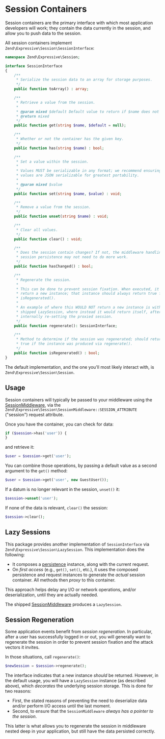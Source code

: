 # Session Containers

Session containers are the primary interface with which most application
developers will work; they contain the data currently in the session, and allow
you to push data to the session.

All session containers implement `Zend\Expressive\Session\SessionInterface`:

```php
namespace Zend\Expressive\Session;

interface SessionInterface
{
    /**
     * Serialize the session data to an array for storage purposes.
     */
    public function toArray() : array;

    /**
     * Retrieve a value from the session.
     *
     * @param mixed $default Default value to return if $name does not exist.
     * @return mixed
     */
    public function get(string $name, $default = null);

    /**
     * Whether or not the container has the given key.
     */
    public function has(string $name) : bool;

    /**
     * Set a value within the session.
     *
     * Values MUST be serializable in any format; we recommend ensuring the
     * values are JSON serializable for greatest portability.
     *
     * @param mixed $value
     */
    public function set(string $name, $value) : void;

    /**
     * Remove a value from the session.
     */
    public function unset(string $name) : void;

    /**
     * Clear all values.
     */
    public function clear() : void;

    /**
     * Does the session contain changes? If not, the middleware handling
     * session persistence may not need to do more work.
     */
    public function hasChanged() : bool;

    /**
     * Regenerate the session.
     *
     * This can be done to prevent session fixation. When executed, it SHOULD
     * return a new instance; that instance should always return true for
     * isRegenerated().
     *
     * An example of where this WOULD NOT return a new instance is within the
     * shipped LazySession, where instead it would return itself, after
     * internally re-setting the proxied session.
     */
    public function regenerate(): SessionInterface;

    /**
     * Method to determine if the session was regenerated; should return
     * true if the instance was produced via regenerate().
     */
    public function isRegenerated() : bool;
}
```

The default implementation, and the one you'll most likely interact with, is
`Zend\Expressive\Session\Session`.

## Usage

Session containers will typically be passed to your middleware using the
[SessionMiddleware](middleware.md), via the
`Zend\Expressive\Session\SessionMiddleware::SESSION_ATTRIBUTE` ("session")
request attribute.

Once you have the container, you can check for data:

```php
if ($session->has('user')) {
}
```

and retrieve it:

```php
$user = $session->get('user');
```

You can combine those operations, by passing a default value as a second
argument to the `get()` method:

```php
$user = $session->get('user', new GuestUser());
```

If a datum is no longer relevant in the session, `unset()` it:

```php
$session->unset('user');
```

If none of the data is relevant, `clear()` the session:

```php
$session->clear();
```

## Lazy Sessions

This package provides another implementation of `SessionInterface` via
`Zend\Expressive\Session\LazySession`. This implementation does the following:

- It composes a [persistence](persistence.md) instance, along with the current
  request.
- On _first access_ (e.g., `get()`, `set()`, etc.), it uses the composed
  persistence and request instances to generate the _actual_ session container.
  All methods then _proxy_ to this container.

This approach helps delay any I/O or network operations, and/or
deserialization, until they are actually needed.

The shipped [SessionMiddleware](middleware.md) produces a `LazySession`.

## Session Regeneration

Some application events benefit from _session regeneration_. In particular,
after a user has successfully logged in or out, you will generally want to
regenerate the session in order to prevent session fixation and the attack
vectors it invites.

In those situations, call `regenerate()`:

```php
$newSession = $session->regenerate();
```

The interface indicates that a new instance _should_ be returned. However, in
the default usage, you will have a `LazySession` instance (as described above),
which _decorates_ the underlying session storage. This is done for two reasons:

- First, the stated reasons of preventing the need to deserialize data and/or
  perform I/O access until the last moment.
- Second, to ensure that the `SessionMiddleware` _always has a pointer to the
  session_.

This latter is what allows you to regenerate the session in middleware nested
deep in your application, but still have the data persisted correctly.
